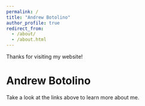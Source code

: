 ```yaml
---
permalink: /
title: "Andrew Botolino"
author_profile: true
redirect_from: 
  - /about/
  - /about.html
---
```


Thanks for visiting my website!

Andrew Botolino
======

Take a look at the links above to learn more about me.
